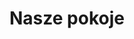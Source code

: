 ---
layout: "pages/pokoje.njk"

title: 'Nasze pokoje'
description: 'Stylowe pokoje z historyczną atmosferą i nowoczesnym komfortem. Wybierz zakwaterowanie Superior lub Standard w Chateau Orlice. Ciesz się wyjątkowym pobytem.'
permalink: 'pl/pokoje/'

eleventyNavigation:
  key: Pokoje
  parent: Zakwaterowanie
  order: 100


landing:
  breadcrumbsHome: Strona główna
  breadcrumbsCurrent: Pokoje

  heading: Nasze pokoje

  mouseIconAlt: Ikona myszki komputerowej

  imageUrl: /assets/images/rooms/room-317.jpg
  imageAlt: Pokój numer 317 w hotelu Chateau Orlice


serviceInfo:
  heading: Spokojne zakwaterowanie w sercu natury
  text: Nasze pokoje to nie tylko miejsce na nocleg – są one częścią pobytu pełnego ciszy, elegancji i inspiracji. Każdy szczegół został stworzony z myślą o Państwa komforcie, abyście mogli wynieść z naszego hotelu coś więcej niż tylko wspomnienia. Śpijcie pod sklepieniami, budźcie się z widokiem na przyrodę i cieszcie się eleganckim komfortem, na który zasługujecie.

  items:
    - title: Dostępność recepcji
      subitems:
        - text: Codziennie w godz. 7:30–20:00
        - disclaimer: Całodobowa obsługa telefoniczna

    - title: Zameldowanie
      subitems:
        - text: 15:00-20:00

    - title: Wymeldowanie
      subitems:
        - text: 07:30 - 11:00

    - title: Kontakt
      subitems:
        - text: +420 774 000 309
          url: tel:+420774000309

        - text: recepce@eywan.cz
          url: mailto:recepce@eywan.cz

  imageUrl: /assets/images/rooms/room-307b.jpg
  imageAlt: Część dzienna pokoju 307 w Chateau Orlice

  backgroundAlt: Tło z grafiką Chateau Orlice


standard:
  topper: Standard
  heading: Pokój standard

  imageUrl: /assets/images/rooms/room-307.jpg
  imageAlt: Pokój standardowy numer 307 w Chateau Orlice

  paragraphs:
    - text: Nasze pokoje kategorii Standard oferują przyjemną przestrzeń, w której można odpocząć po całym dniu pełnym wrażeń. Przestronna łazienka z wanną, toaletą i bidetem wyposażona jest również w kosmetyki, suszarkę do włosów i zestaw kapci dla Twojej wygody.

    - text: W części dziennej znajduje się wygodna część wypoczynkowa i telewizor. Oczywistością jest szybkie łącze WiFi i sejf. Niektóre pokoje są przystosowane dla osób niepełnosprawnych. W pokojach dwuosobowych można dostawić dodatkowe łóżko.

  specification:
    - text: 2/4 łóżka

      iconUrl: /assets/svgs/rooms/bed-double.svg
      iconAlt: Ikona podwójnego łóżka

    - text: 20/26 m²

      iconUrl: /assets/svgs/rooms/aspect-ratio.svg
      iconAlt: Ikona powierzchni

    - text: Wi-Fi

      iconUrl: /assets/svgs/rooms/wifi.svg
      iconAlt: Ikona Wi-Fi
    
    - text: Telewizor

      iconUrl: /assets/svgs/rooms/tv.svg
      iconAlt: Ikona telewizora

    - text: Minibar

      iconUrl: /assets/svgs/rooms/cup-straw.svg
      iconAlt: Ikona szklanki ze słomką

    - text: Sejf

      iconUrl: /assets/svgs/rooms/safe.svg
      iconAlt: Ikona sejfu


superior:
  topper: Superior
  heading: Pokój Superior

  imageUrl: /assets/images/rooms/room-318.jpg
  imageAlt: Pokój standardowy numer 318 w Chateau Orlice

  paragraphs:
    - text: Stylowe pokoje Superior oczarują Cię atmosferą oryginalnych wnętrz. Wystrój łączy w sobie historyczny urok z nowoczesnym komfortem.

    - text: Zrelaksuj się w prywatnej wannie z hydromasażem, usiądź wygodnie przy biurku lub po prostu ciesz się spokojem przy filiżance herbaty w przytulnym kąciku. Pokoje są klimatyzowane, wyposażone w telewizor, WiFi, sejf i wysokiej jakości kosmetyki łazienkowe.

  specification:
    - text: 2/4 łóżka

      iconUrl: /assets/svgs/rooms/bed-double.svg
      iconAlt: Ikona podwójnego łóżka

    - text: 22/32 m²

      iconUrl: /assets/svgs/rooms/aspect-ratio.svg
      iconAlt: Ikona powierzchni

    - text: Wi-Fi

      iconUrl: /assets/svgs/rooms/wifi.svg
      iconAlt: Ikona Wi-Fi
    
    - text: Telewizor

      iconUrl: /assets/svgs/rooms/tv.svg
      iconAlt: Ikona telewizora

    - text: Minibar

      iconUrl: /assets/svgs/rooms/cup-straw.svg
      iconAlt: Ikona szklanki ze słomką

    - text: Sejf

      iconUrl: /assets/svgs/rooms/safe.svg
      iconAlt: Ikona sejfu

    - text: Klimatyzacja

      iconUrl: /assets/svgs/rooms/thermometer-snow.svg
      iconAlt: Ikona termometru ze śnieżynką

    - text: Wanna z hydromasażem

      iconUrl: /assets/svgs/rooms/bubbles.svg
      iconAlt: Ikona bąbelków
---